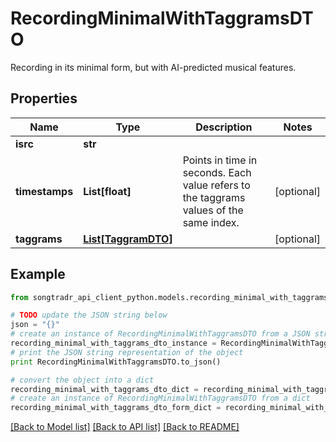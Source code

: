 # RecordingMinimalWithTaggramsDTO

Recording in its minimal form, but with AI-predicted musical features.

## Properties

Name | Type | Description | Notes
------------ | ------------- | ------------- | -------------
**isrc** | **str** |  | 
**timestamps** | **List[float]** | Points in time in seconds. Each value refers to the taggrams values of the same index. | [optional] 
**taggrams** | [**List[TaggramDTO]**](TaggramDTO.md) |  | [optional] 

## Example

```python
from songtradr_api_client_python.models.recording_minimal_with_taggrams_dto import RecordingMinimalWithTaggramsDTO

# TODO update the JSON string below
json = "{}"
# create an instance of RecordingMinimalWithTaggramsDTO from a JSON string
recording_minimal_with_taggrams_dto_instance = RecordingMinimalWithTaggramsDTO.from_json(json)
# print the JSON string representation of the object
print RecordingMinimalWithTaggramsDTO.to_json()

# convert the object into a dict
recording_minimal_with_taggrams_dto_dict = recording_minimal_with_taggrams_dto_instance.to_dict()
# create an instance of RecordingMinimalWithTaggramsDTO from a dict
recording_minimal_with_taggrams_dto_form_dict = recording_minimal_with_taggrams_dto.from_dict(recording_minimal_with_taggrams_dto_dict)
```
[[Back to Model list]](../README.md#documentation-for-models) [[Back to API list]](../README.md#documentation-for-api-endpoints) [[Back to README]](../README.md)


